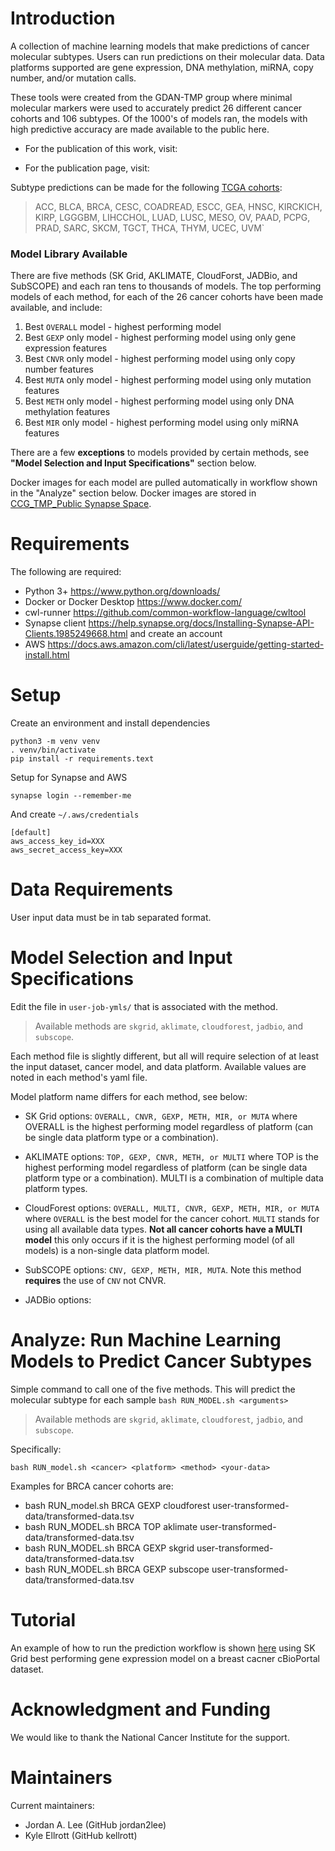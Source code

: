 # Introduction
A collection of machine learning models that make predictions of cancer molecular subtypes. Users can run predictions on their molecular data. Data platforms supported are gene expression, DNA methylation, miRNA, copy number, and/or mutation calls.

These tools were created from the GDAN-TMP group where minimal molecular markers were used to accurately predict 26 different cancer cohorts and 106 subtypes. Of the 1000's of models ran, the models with high predictive accuracy are made available to the public here.

+ For the publication of this work, visit:  <ADD LINK>

+ For the publication page, visit: <ADD LINK>

Subtype predictions can be made for the following [TCGA cohorts](https://gdc.cancer.gov/resources-tcga-users/tcga-code-tables/tcga-study-abbreviations):

> ACC, BLCA, BRCA, CESC, COADREAD, ESCC, GEA, HNSC, KIRCKICH, KIRP, LGGGBM, LIHCCHOL, LUAD, LUSC, MESO, OV, PAAD, PCPG, PRAD, SARC, SKCM, TGCT, THCA, THYM, UCEC, UVM`

### Model Library Available
There are five methods (SK Grid, AKLIMATE, CloudForst, JADBio, and SubSCOPE) and each ran tens to thousands of models. The top performing models of each method, for each of the 26 cancer cohorts have been made available, and include:

1. Best `OVERALL` model - highest performing model
2. Best `GEXP` only model - highest performing model using only gene expression features
3. Best `CNVR` only model - highest performing model using only copy number features
4. Best `MUTA` only model - highest performing model using only mutation features
5. Best `METH` only model - highest performing model using only DNA methylation features
6. Best `MIR` only model - highest performing model using only miRNA features

There are a few **exceptions** to models provided by certain methods, see **"Model Selection and Input Specifications"** section below.

Docker images for each model are pulled automatically in workflow shown in the "Analyze" section below. Docker images are stored in [CCG_TMP_Public Synapse Space](https://www.synapse.org/#!Synapse:syn29568296/docker/).

# Requirements
The following are required:

+ Python 3+ https://www.python.org/downloads/
+ Docker or Docker Desktop https://www.docker.com/
+ cwl-runner https://github.com/common-workflow-language/cwltool
+ Synapse client https://help.synapse.org/docs/Installing-Synapse-API-Clients.1985249668.html and create an account
+ AWS https://docs.aws.amazon.com/cli/latest/userguide/getting-started-install.html


# Setup
Create an environment and install dependencies
```
python3 -m venv venv
. venv/bin/activate
pip install -r requirements.text
```

Setup for Synapse and AWS
```
synapse login --remember-me
```
And create `~/.aws/credentials`
```
[default]
aws_access_key_id=XXX
aws_secret_access_key=XXX
```


# Data Requirements
User input data must be in tab separated format.

# Model Selection and Input Specifications
Edit the file in `user-job-ymls/` that is associated with the method.

> Available methods are `skgrid`, `aklimate`, `cloudforest`, `jadbio`, and `subscope`.

Each method file is slightly different, but all will require selection of at least the input dataset, cancer model, and data platform. Available values are noted in each method's yaml file.

Model platform name differs for each method, see below:

+ SK Grid options: `OVERALL, CNVR, GEXP, METH, MIR, or MUTA` where OVERALL is the highest performing model regardless of platform (can be single data platform type or a combination).

+ AKLIMATE options: `TOP, GEXP, CNVR, METH, or MULTI` where TOP is the highest performing model regardless of platform (can be single data platform type or a combination). MULTI is a combination of multiple data platform types.

+ CloudForest options: `OVERALL, MULTI, CNVR, GEXP, METH, MIR, or MUTA` where `OVERALL` is the best model for the cancer cohort. `MULTI` stands for using all available data types. **Not all cancer cohorts have a MULTI model** this only occurs if it is the highest performing model (of all models) is a non-single data platform model.

+ SubSCOPE options: `CNV, GEXP, METH, MIR, MUTA`. Note this method **requires** the use of `CNV` not CNVR.

+ JADBio options:

# Analyze: Run Machine Learning Models to Predict Cancer Subtypes
Simple command to call one of the five methods. This will predict the molecular subtype for each sample `bash RUN_MODEL.sh <arguments>`

> Available methods are `skgrid`, `aklimate`, `cloudforest`, `jadbio`, and `subscope`.

Specifically:
```
bash RUN_model.sh <cancer> <platform> <method> <your-data>
```

Examples for BRCA cancer cohorts are:
+ bash RUN_model.sh BRCA GEXP cloudforest user-transformed-data/transformed-data.tsv
+ bash RUN_MODEL.sh BRCA TOP aklimate user-transformed-data/transformed-data.tsv
+ bash RUN_MODEL.sh BRCA GEXP skgrid user-transformed-data/transformed-data.tsv
+ bash RUN_MODEL.sh BRCA GEXP subscope user-transformed-data/transformed-data.tsv


# Tutorial
An example of how to run the prediction workflow is shown [here](tutorial/README.md) using SK Grid best performing gene expression model on a breast cacner cBioPortal dataset.


# Acknowledgment and Funding
We would like to thank the National Cancer Institute for the support.


# Maintainers
Current maintainers:

+ Jordan A. Lee (GitHub jordan2lee)
+ Kyle Ellrott (GitHub kellrott)
